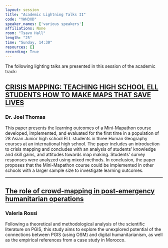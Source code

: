 ```yaml
---
layout: session
title: "Academic Lightning Talks II"
code: "YWH3XD"
speaker_names: ['various speakers']
affiliations: None
room: "Tsavo Hall"
length: "25"
time: "Sunday, 14:30"
resources: []
recording: True
---
```


The following lighting talks are presented in this session of the academic track:

## [CRISIS MAPPING: TEACHING HIGH SCHOOL ELL STUDENTS HOW TO MAKE MAPS THAT SAVE LIVES](https://2024.stateofthemap.org/sessions/NQHRLV/)

### Dr. Joel Thomas

This paper presents the learning outcomes of a Mini-Mapathon course developed, implemented, and evaluated for the first time in a population of 28 Asian Junior high school ELL students in three Human Geography courses at an international high school. The paper includes an introduction to crisis mapping and concludes with an analysis of students’ knowledge and skill gains, and attitudes towards map making. Students’ survey responses were analyzed using mixed methods. In conclusion, the paper proposes that the Mini-Mapathon course could be implemented in other schools with a larger sample size to investigate learning outcomes.

<hr>

## [The role of crowd-mapping in post-emergency humanitarian operations](https://2024.stateofthemap.org/sessions/TXYEFS/)

### Valeria Rossi

Following a theoretical and methodological analysis of the scientific literature on PGIS, this study aims to explore the unexplored potential of the connections between PGIS (using OSM) and digital humanitarianism, as well as the empirical references from a case study in Morocco.


